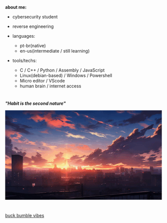 **about me:**
  
  - cybersecurity student
  - reverse engineering
    
- languages:
  
    - pt-br(native)
    - en-us(intermediate / still learning)

- tools/techs:
  
  - C / C++ / Python / Assembly / JavaScript
  - Linux(debian-based) / Windows / Powershell
  - Micro editor / VScode 
  - human brain / internet access 



#

***"Habit is the second nature"***

![sunset](sunset.gif)



#

[buck bumble vibes](https://www.youtube.com/watch?v=tqU3tsZ-Grk&list=PLZfsi4swxKOKy5nClqWdCKIBGCV1lmqwP)



